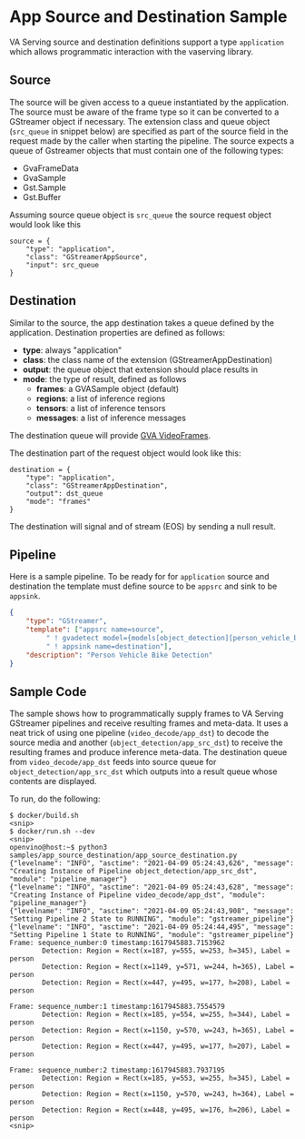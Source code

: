 # App Source and Destination Sample

VA Serving source and destination definitions support a type `application` which allows programmatic interaction with the vaserving library.

## Source
The source will be given access to a queue instantiated by the application. The source must be aware of the frame type so it can be converted to a GStreamer object
if necessary. The extension class and queue object (`src_queue` in snippet below) are specified as part of the source field in the request made by the caller when starting the pipeline. The source expects a queue of Gstreamer objects that must contain one of the following types:
* GvaFrameData
* GvaSample
* Gst.Sample
* Gst.Buffer

Assuming source queue object is `src_queue` the source request object would look like this
```
source = {
    "type": "application",
    "class": "GStreamerAppSource",
    "input": src_queue
}
```

## Destination
Similar to the source, the app destination takes a queue defined by the application. Destination properties are defined as follows:
* **type**: always "application"
* **class**: the class name of the extension (GStreamerAppDestination)
* **output**: the queue object that extension should place results in
* **mode**: the type of result, defined as follows
  * **frames**: a GVASample object (default)
  * **regions**: a list of inference regions
  * **tensors**: a list of inference tensors
  * **messages**: a list of inference messages

The destination queue will provide [GVA VideoFrames](https://github.com/openvinotoolkit/dlstreamer_gst/blob/master/python/gstgva/video_frame.py).

The destination part of the request object would look like this:
```
destination = {
    "type": "application",
    "class": "GStreamerAppDestination",
    "output": dst_queue
    "mode": "frames"
}
```
The destination will signal and of stream (EOS) by sending a null result.


## Pipeline
Here is a sample pipeline. To be ready for for `application` source and destination the template must define source to be `appsrc` and sink to be `appsink`.
```json
{
    "type": "GStreamer",
    "template": ["appsrc name=source",
		 " ! gvadetect model={models[object_detection][person_vehicle_bike][network]} name=detection",
		 " ! appsink name=destination"],
    "description": "Person Vehicle Bike Detection"
}
```

## Sample Code
The sample shows how to programmatically supply frames to VA Serving GStreamer pipelines and receive resulting frames and meta-data.
It uses a neat trick of using one pipeline (`video_decode/app_dst`) to decode the source media
and another (`object_detection/app_src_dst`) to receive the resulting frames and produce inference meta-data.
The destination queue from `video_decode/app_dst` feeds into source queue for `object_detection/app_src_dst` which outputs into a result queue
whose contents are displayed.

To run, do the following:
```
$ docker/build.sh
<snip>
$ docker/run.sh --dev
<snip>
openvino@host:~$ python3 samples/app_source_destination/app_source_destination.py
{"levelname": "INFO", "asctime": "2021-04-09 05:24:43,626", "message": "Creating Instance of Pipeline object_detection/app_src_dst", "module": "pipeline_manager"}
{"levelname": "INFO", "asctime": "2021-04-09 05:24:43,628", "message": "Creating Instance of Pipeline video_decode/app_dst", "module": "pipeline_manager"}
{"levelname": "INFO", "asctime": "2021-04-09 05:24:43,908", "message": "Setting Pipeline 2 State to RUNNING", "module": "gstreamer_pipeline"}
{"levelname": "INFO", "asctime": "2021-04-09 05:24:44,495", "message": "Setting Pipeline 1 State to RUNNING", "module": "gstreamer_pipeline"}
Frame: sequence_number:0 timestamp:1617945883.7153962
        Detection: Region = Rect(x=187, y=555, w=253, h=345), Label = person
        Detection: Region = Rect(x=1149, y=571, w=244, h=365), Label = person
        Detection: Region = Rect(x=447, y=495, w=177, h=208), Label = person

Frame: sequence_number:1 timestamp:1617945883.7554579
        Detection: Region = Rect(x=185, y=554, w=255, h=344), Label = person
        Detection: Region = Rect(x=1150, y=570, w=243, h=365), Label = person
        Detection: Region = Rect(x=447, y=495, w=177, h=207), Label = person

Frame: sequence_number:2 timestamp:1617945883.7937195
        Detection: Region = Rect(x=185, y=553, w=255, h=345), Label = person
        Detection: Region = Rect(x=1150, y=570, w=243, h=364), Label = person
        Detection: Region = Rect(x=448, y=495, w=176, h=206), Label = person
<snip>
```
